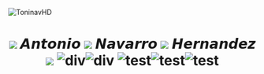 
 ![ToninavHD](https://64.media.tumblr.com/7ecf3f778ce1b2012747536063b9026e/765eb1dc2b3ac298-fd/s640x960/f5f7c3eb221f0740b262d263b37cd95c99aabf76.pnj) 

<center><h1> 

![](https://64.media.tumblr.com/86e3d6e6aa299900332e458afcbdcc11/344c6e38732ef153-83/s75x75_c1/3c525473952d03cdff270898cef32460e2057f77.gifv) 𝘼𝙣𝙩𝙤𝙣𝙞𝙤 ![](https://64.media.tumblr.com/86e3d6e6aa299900332e458afcbdcc11/344c6e38732ef153-83/s75x75_c1/3c525473952d03cdff270898cef32460e2057f77.gifv) 𝙉𝙖𝙫𝙖𝙧𝙧𝙤 ![](https://64.media.tumblr.com/86e3d6e6aa299900332e458afcbdcc11/344c6e38732ef153-83/s75x75_c1/3c525473952d03cdff270898cef32460e2057f77.gifv) 𝙃𝙚𝙧𝙣𝙖𝙣𝙙𝙚𝙯 ![](https://64.media.tumblr.com/86e3d6e6aa299900332e458afcbdcc11/344c6e38732ef153-83/s75x75_c1/3c525473952d03cdff270898cef32460e2057f77.gifv)
![div](https://64.media.tumblr.com/8aacf619ad8cc73822786c23b7d66451/72d7d3318c6e4bf2-df/s400x600/ce701b6eab254e15aa77facd43e708a67ea85301.gifv)![div](https://64.media.tumblr.com/8aacf619ad8cc73822786c23b7d66451/72d7d3318c6e4bf2-df/s400x600/ce701b6eab254e15aa77facd43e708a67ea85301.gifv)
![test](https://64.media.tumblr.com/db1902d7a6af8da3f321f36ed3d977ae/dff5798c932c4cd2-a3/s250x400/56da797335a021d5ec113e6850574654ed22c55a.gifv)![test](https://64.media.tumblr.com/db1902d7a6af8da3f321f36ed3d977ae/dff5798c932c4cd2-a3/s250x400/56da797335a021d5ec113e6850574654ed22c55a.gifv)![test](https://64.media.tumblr.com/db1902d7a6af8da3f321f36ed3d977ae/dff5798c932c4cd2-a3/s250x400/56da797335a021d5ec113e6850574654ed22c55a.gifv)



<!--
**toninavhd/toninavhd** is a ✨ _special_ ✨ repository because its `README.md` (this file) appears on your GitHub profile.
Here are some ideas to get you started:
- 🔭 I’m currently working on ...
- 🌱 I’m currently learning ...
- 👯 I’m looking to collaborate on ...
- 🤔 I’m looking for help with ...
- 💬 Ask me about ...
- 📫 How to reach me: ...
- 😄 Pronouns: ...
- ⚡ Fun fact: ...
-->
